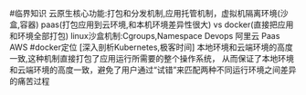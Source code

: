 #临界知识
云原生核心功能:打包和分发机制,应用托管机制，虚拟机隔离环境(沙盒,容器)
paas(打包应用到云环境,和本机环境差异性很大) vs docker(直接把应用和环境全部打包)
linux沙盒机制:Cgroups,Namespace
Devops
阿里云
Paas
AWS
#docker定位
[深入剖析Kubernetes,极客时间]
本地环境和云端环境的高度一致,这种机制直接打包了应用运行所需要的整个操作系统，
从而保证了本地环境和云端环境的高度一致，避免了用户通过“试错”来匹配两种不同运行环境之间差异的痛苦过程

